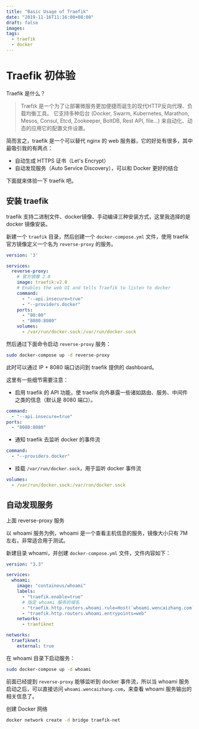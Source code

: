 ```yaml
---
title: "Basic Usage of Traefik"
date: "2019-11-16T11:16:00+08:00"
draft: false
images:
tags:
  - traefik
  - docker
---
```


# Traefik 初体验

Traefik 是什么？

> Træfɪk 是一个为了让部署微服务更加便捷而诞生的现代HTTP反向代理、负载均衡工具。 它支持多种后台 (Docker, Swarm, Kubernetes, Marathon, Mesos, Consul, Etcd, Zookeeper, BoltDB, Rest API, file…) 来自动化、动态的应用它的配置文件设置。

简而言之，traefik 是一个可以替代 nginx 的 web 服务器，它的好处有很多，其中最吸引我的有两点：

+ 自动生成 HTTPS 证书（Let's Encrypt）
+ 自动发现服务（Auto Service Discovery），可以和 Docker 更好的结合

下面就来体验一下 traefik 吧。

## 安装 traefik

traefik 支持二进制文件、docker镜像、手动编译三种安装方式，这里我选择的是 docker 镜像安装。

新建一个 `traefik` 目录，然后创建一个 `docker-compose.yml` 文件，使用 traefik 官方镜像定义一个名为 `reverse-proxy` 的服务。

```yml
version: '3'

services:
  reverse-proxy:
    # 官方镜像 2.0
    image: traefik:v2.0
    # Enables the web UI and tells Traefik to listen to docker
    command:
      - "--api.insecure=true"
      - "--providers.docker"
    ports:
      - "80:80"
      - "8080:8080"
    volumes:
      - /var/run/docker.sock:/var/run/docker.sock
```

然后通过下面命令启动 `reverse-proxy` 服务：

```bash
sudo docker-compose up -d reverse-proxy
```

此时可以通过 IP + 8080 端口访问到 traefik 提供的 dashboard。

这里有一些细节需要注意：

+ 启用 traefik 的 API 功能，使 traefik 向外暴露一些诸如路由、服务、中间件之类的信息（默认是 8080 端口）。

```yml
command:
  - "--api.insecure=true"
ports:
  - "8080:8080"
```

+ 通知 traefik 去监听 docker 的事件流

```yml
command:
  - "--providers.docker"
```

+ 挂载 `/var/run/docker.sock`，用于监听 docker 事件流

```yml
volumes:
  - /var/run/docker.sock:/var/run/docker.sock
```


## 自动发现服务

上面 reverse-proxy 服务

以 whoami 服务为例，whoami 是一个查看主机信息的服务，镜像大小只有 7M 左右，非常适合用于测试。

新建目录 whoami，并创建 `docker-compose.yml` 文件，文件内容如下：

```yml
version: "3.3"

services:
  whoami:
    image: "containous/whoami"
    labels:
      - "traefik.enable=true"
      # 指定 whoami 服务的域名
      - "traefik.http.routers.whoami.rule=Host(`whoami.wencaizhang.com`)"
      - "traefik.http.routers.whoami.entrypoints=web"
    networks:
      - traefiknet

networks:
  traefiknet:
    external: true
```

在 whoami 目录下启动服务：

```bash
sudo docker-compose up -d whoami
```

前面已经提到 `reverse-proxy` 能够监听到 docker 事件流，所以当 whoami 服务启动之后，可以直接访问 `whoami.wencaizhang.com`，来查看 whoami 服务输出的相关信息了。




创建 Docker 网络

```bash
docker network create -d bridge traefik-net
```